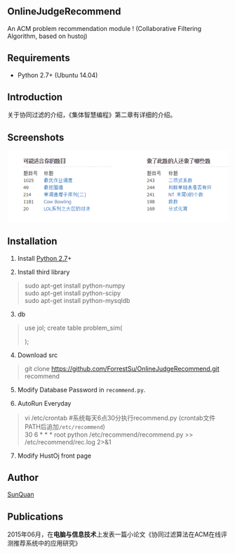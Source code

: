 
## OnlineJudgeRecommend
 An ACM problem recommendation module ! (Collaborative Filtering Algorithm, based on hustoj)    

## Requirements
* Python 2.7+ (Ubuntu 14.04)

## Introduction
 关于协同过滤的介绍，《集体智慧编程》第二章有详细的介绍。

## Screenshots
![RDM](https://github.com/ForrestSu/OnlineJudgeRecommend/blob/master/img/rec.png)

## Installation
1. Install [Python 2.7](https://www.python.org/downloads/)+

2. Install third library
> sudo apt-get install python-numpy  
sudo apt-get install python-scipy  
sudo apt-get install python-mysqldb

3. db
> use jol;
> create table problem_sim(
>    
> );

4. Download src
> git clone  https://github.com/ForrestSu/OnlineJudgeRecommend.git recommend

5. Modify Database Password in `recommend.py`.

6. AutoRun Everyday
> vi /etc/crontab    #系统每天6点30分执行recommend.py (crontab文件PATH后追加`/etc/recommend`)  
30 6    * * *   root    python /etc/recommend/recommend.py >> /etc/recommend/rec.log 2>&1

7. Modify HustOj front page 


## Author
[SunQuan](https://github.com/ForrestSu)

## Publications
 2015年06月，在**电脑与信息技术**上发表一篇小论文《协同过滤算法在ACM在线评测推荐系统中的应用研究》 
